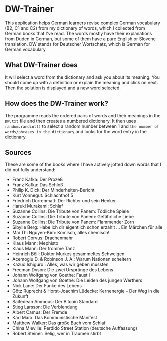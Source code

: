 # DW-Trainer
This application helps German learners revise complex German vocabulary (B2, C1 and C2) from my dictionary of words, which I collected from German books that I've read. The words mostly have their explanations from Duden in German, but some of them have a pure English or Slovene translation. DW stands for Deutscher Wortschatz, which is German for German vocabulary.

## What DW-Trainer does
It will select a word from the dictionary and ask you about its meaning. You should come up with a definition or explain the meaning and click on next. Then the solution is displayed and a new word selected.

## How does the DW-Trainer work?
The programme reads the ordered pairs of words and their meanings in the `DW.txt` file and then creates a numbered dictionary. It then uses `random.randint()` to select a random number between 1 and `the number of words/phrases in the dictionary` and looks for the word entry in the dictionary.

## Sources
These are some of the books where I have actively jotted down words that I did not fully understand:
* Franz Kafka: Der Prozeß
* Franz Kafka: Das Schloß
* Philip K. Dick: Der Minderheiten-Bericht
* Kurt Vonnegut: Schlachthof 5
* Friedrich Dürrenmatt: Der Richter und sein Henker
* Haruki Murakami: Schlaf
* Suzanne Collins: Die Tribute von Panem: Tödliche Spiele
* Suzanne Collins: Die Tribute von Panem: Gefährliche Liebe
* Suzanne Collins: Die Tribute von Panem: Flammender Zorn
* Sibylle Berg: Habe ich dir eigentlich schon erzählt … Ein Märchen für alle
* Mai Thi Nguyen-Kim: Komisch, alles chemisch! 
* Robert Corvus: Drachenmahr 
* Klaus Mann: Mephisto
* Klaus Mann: Der fromme Tanz
* Heinrich Böll: Doktor Murkes gesammeltes Schweigen
* Acemoglu D. & Robinson J. A.: Warum Nationen scheitern
* Kazuo Ishiguro : Alles, was wir geben mussten
* Freeman Dyson: Die zwei Ursprünge des Lebens
* Johann Wolfgang von Goethe: Faust I
* Johann Wolfgang von Goethe: Die Leiden des jungen Werthers
* Nick Lane: Der Funke des Lebens
* Götz Ruprecht & Horst-Joachim Lüdecke: Kernenergie – Der Weg in die Zukunft
* Saifedean Ammous: Der Bitcoin Standard
* Stieg Larsson: Die Verblendung
* Albert Camus: Der Fremde
* Karl Marx: Das Kommunistische Manifest
* Matthew Walker: Das große Buch vom Schlaf
* China Mieville: Perdido Street Station (deutsche Auffassung)
* Robert Steiner: Selig, wer in Träumen stirbt
